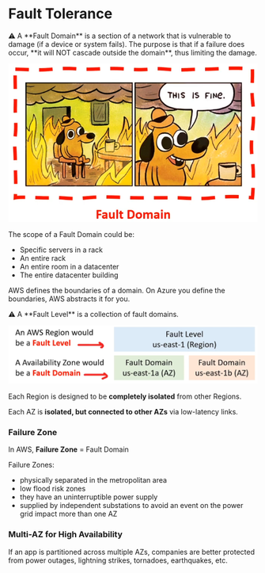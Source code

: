 # Fault Tolerance

<aside>
⚠️ A **Fault Domain** is a section of a network that is vulnerable to damage (if a device or system fails). The purpose is that if a failure does occur, **it will NOT cascade outside the domain**, thus limiting the damage.

![Untitled](Fault%20Tolerance%20c82a9f20b1eb4d7f86b271748aa5e9f3/Untitled.png)

</aside>

The scope of a Fault Domain could be:

- Specific servers in a rack
- An entire rack
- An entire room in a datacenter
- The entire datacenter building

AWS defines the boundaries of a domain. On Azure you define the boundaries, AWS abstracts it for you.

<aside>
⚠️ A **Fault Level** is a collection of fault domains.

</aside>

![Untitled](Fault%20Tolerance%20c82a9f20b1eb4d7f86b271748aa5e9f3/Untitled%201.png)

Each Region is designed to be **completely isolated** from other Regions.

Each AZ is **isolated, but connected to other AZs** via low-latency links.

### Failure Zone

In AWS, **Failure Zone** = Fault Domain

Failure Zones:

- physically separated in the metropolitan area
- low flood risk zones
- they have an uninterruptible power supply
- supplied by independent substations to avoid an event on the power grid impact more than one AZ

### Multi-AZ for High Availability

If an app is partitioned across multiple AZs, companies are better protected from power outages, lightning strikes, tornadoes, earthquakes, etc.